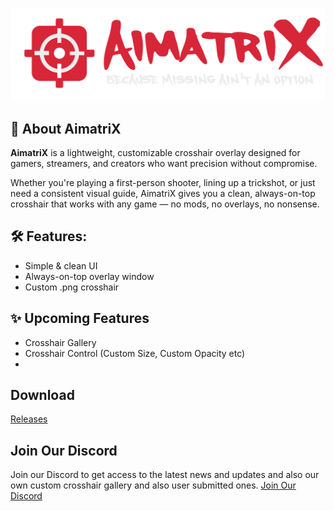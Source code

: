 ![AimatriX](Resources/aimatrix_logo_clear.png)
## 🎯 About AimatriX
**AimatriX** is a lightweight, customizable crosshair overlay designed for gamers, streamers, and creators who want precision without compromise.

Whether you're playing a first-person shooter, lining up a trickshot, or just need a consistent visual guide, AimatriX gives you a clean, always-on-top crosshair that works with any game — no mods, no overlays, no nonsense.

## 🛠️ Features:
- Simple & clean UI
- Always-on-top overlay window
- Custom .png crosshair

## ✨ Upcoming Features
- Crosshair Gallery
- Crosshair Control (Custom Size, Custom Opacity etc)
- 

## Download
[Releases](https://github.com/itsmedeimo/AimatriX/releases)

## Join Our Discord
Join our Discord to get access to the latest news and updates and also our own custom crosshair gallery and also user submitted ones.
[Join Our Discord](https://discord.gg/nNpy2PjYC6)